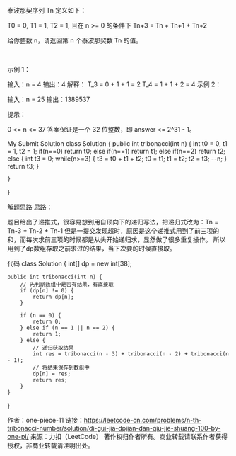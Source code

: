 泰波那契序列 Tn 定义如下： 

T0 = 0, T1 = 1, T2 = 1, 且在 n >= 0 的条件下 Tn+3 = Tn + Tn+1 + Tn+2

给你整数 n，请返回第 n 个泰波那契数 Tn 的值。

 

示例 1：

输入：n = 4
输出：4
解释：
T_3 = 0 + 1 + 1 = 2
T_4 = 1 + 1 + 2 = 4
示例 2：

输入：n = 25
输出：1389537
 

提示：

0 <= n <= 37
答案保证是一个 32 位整数，即 answer <= 2^31 - 1。


My Submit Solution
class Solution {
    public int tribonacci(int n) {
        int t0 = 0, t1 = 1, t2 = 1;
        if(n==0) return t0;
        else if(n==1) return t1;
        else if(n==2) return t2;
        else {
            int t3 = 0;
            while(n>=3) {
                t3 = t0 + t1 + t2;
                t0 = t1;
                t1 = t2;
                t2 = t3;
                --n;
            }
            return t3;
        }
        
        
    }
}


解题思路
思路：

题目给出了递推式，很容易想到用自顶向下的递归写法，把递归式改为：Tn = Tn-3 + Tn-2 + Tn-1
但是一提交发现超时，原因是这个递推式用到了前三项的和，而每次求前三项的时候都是从头开始递归求，显然做了很多重复操作。
所以用到了dp数组存取之前求过的结果，当下次要的时候直接取。

代码
class Solution {
	int[] dp = new int[38];

	public int tribonacci(int n) {
		// 先判断数组中是否有结果，有直接取
		if (dp[n] != 0) {
			return dp[n];
		}

		if (n == 0) {
			return 0;
		} else if (n == 1 || n == 2) {
			return 1;
		} else {
			// 递归获取结果
			int res = tribonacci(n - 3) + tribonacci(n - 2) + tribonacci(n - 1);
			// 将结果保存到数组中
			dp[n] = res;
			return res;
		}
	}
}

作者：one-piece-11
链接：https://leetcode-cn.com/problems/n-th-tribonacci-number/solution/di-gui-jia-dpjian-dan-qiu-jie-shuang-100-by-one-pi/
来源：力扣（LeetCode）
著作权归作者所有。商业转载请联系作者获得授权，非商业转载请注明出处。